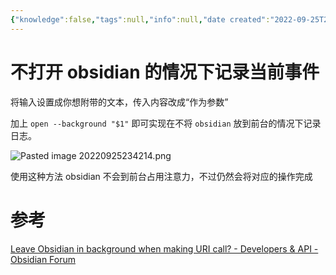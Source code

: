 ```yaml
---
{"knowledge":false,"tags":null,"info":null,"date created":"2022-09-25T23:42:01+08:00","date modified":"2024-05-14T14:24:58+08:00","dg-publish":true,"permalink":"/card/101 Tools/obsidian/不打开obsidian的情况下记录当前事件/","dgPassFrontmatter":true,"noteIcon":"2","created":"2022-09-25T23:42:01+08:00","updated":"2024-05-14T14:24:58+08:00"}
---
```



# 不打开 obsidian 的情况下记录当前事件

将输入设置成你想附带的文本，传入内容改成“作为参数”

加上 `open --background "$1"` 即可实现在不将 `obsidian` 放到前台的情况下记录日志。



![Pasted image 20220925234214.png](/img/user/attachs/Pasted%20image%2020220925234214.png)


使用这种方法 obsidian 不会到前台占用注意力，不过仍然会将对应的操作完成

# 参考

[Leave Obsidian in background when making URI call? - Developers & API - Obsidian Forum](https://forum.obsidian.md/t/leave-obsidian-in-background-when-making-uri-call/34091)
